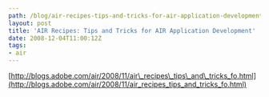 ```yaml
---
path: /blog/air-recipes-tips-and-tricks-for-air-application-development/
layout: post
title: 'AIR Recipes: Tips and Tricks for AIR Application Development'
date: 2008-12-04T11:00:12Z
tags:
- air
---
```


[http://blogs.adobe.com/air/2008/11/air\_recipes\_tips\_and\_tricks_fo.html](http://blogs.adobe.com/air/2008/11/air_recipes_tips_and_tricks_fo.html)